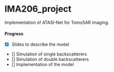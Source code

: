 # IMA206_project
Implementation of ATASI-Net for TomoSAR imaging.


#### Progress 

- [X] Slides to describe the model 
- [] Simulation of single backscatterers
- [] Simulation of double backscatterers
- [] Implementation of the model